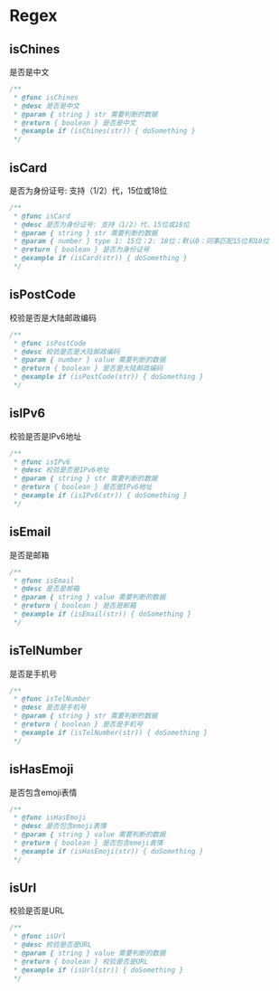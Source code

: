 # Regex
## isChines
是否是中文
```typescript
/**
 * @func isChines
 * @desc 是否是中文
 * @param { string } str 需要判断的数据
 * @return { boolean } 是否是中文
 * @example if (isChines(str)) { doSomething }
 */
```
## isCard
是否为身份证号: 支持（1/2）代，15位或18位
```typescript
/**
 * @func isCard
 * @desc 是否为身份证号: 支持（1/2）代，15位或18位
 * @param { string } str 需要判断的数据
 * @param { number } type 1: 15位；2: 18位；默认0：同事匹配15位和18位
 * @return { boolean } 是否为身份证号
 * @example if (isCard(str)) { doSomething }
 */
```
## isPostCode
校验是否是大陆邮政编码
```typescript
/**
 * @func isPostCode
 * @desc 校验是否是大陆邮政编码
 * @param { number } value 需要判断的数据
 * @return { boolean } 是否是大陆邮政编码
 * @example if (isPostCode(str)) { doSomething }
 */
```
## isIPv6
校验是否是IPv6地址
```typescript
/**
 * @func isIPv6
 * @desc 校验是否是IPv6地址
 * @param { string } str 需要判断的数据
 * @return { boolean } 是否是IPv6地址
 * @example if (isIPv6(str)) { doSomething }
 */
```
## isEmail
是否是邮箱
```typescript
/**
 * @func isEmail
 * @desc 是否是邮箱
 * @param { string } value 需要判断的数据
 * @return { boolean } 是否是邮箱
 * @example if (isEmail(str)) { doSomething }
 */
```
## isTelNumber
是否是手机号
```typescript
/**
 * @func isTelNumber
 * @desc 是否是手机号
 * @param { string } str 需要判断的数据
 * @return { boolean } 是否是手机号
 * @example if (isTelNumber(str)) { doSomething }
 */
```
## isHasEmoji
是否包含emoji表情
```typescript
/**
 * @func isHasEmoji
 * @desc 是否包含emoji表情
 * @param { string } value 需要判断的数据
 * @return { boolean } 是否包含emoji表情
 * @example if (isHasEmoji(str)) { doSomething }
 */
```
## isUrl
校验是否是URL
```typescript
/**
 * @func isUrl
 * @desc 校验是否是URL
 * @param { string } value 需要判断的数据
 * @return { boolean } 校验是否是URL
 * @example if (isUrl(str)) { doSomething }
 */
```

